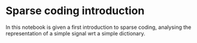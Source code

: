 # Sparse coding introduction
In this notebook is given a first introduction to sparse coding, analysing the representation of a simple signal wrt a simple dictionary.